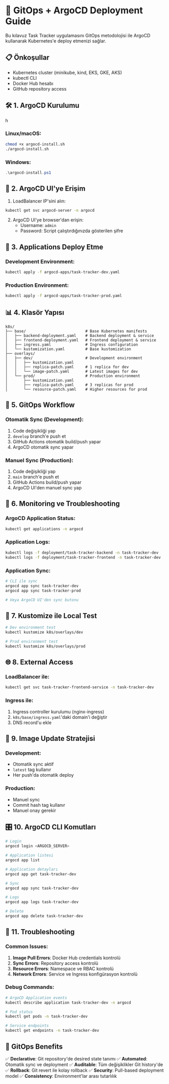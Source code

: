 # 🚀 GitOps + ArgoCD Deployment Guide

Bu kılavuz Task Tracker uygulamasını GitOps metodolojisi ile ArgoCD kullanarak Kubernetes'e deploy etmenizi sağlar.

## 📋 Önkoşullar

- Kubernetes cluster (minikube, kind, EKS, GKE, AKS)
- kubectl CLI
- Docker Hub hesabı
- GitHub repository access

## 🛠 1. ArgoCD Kurulumu
h
### Linux/macOS:
```bash
chmod +x argocd-install.sh
./argocd-install.sh
```

### Windows:
```powershell
.\argocd-install.ps1
```

## 🔐 2. ArgoCD UI'ye Erişim

1. LoadBalancer IP'sini alın:
```bash
kubectl get svc argocd-server -n argocd
```

2. ArgoCD UI'ye browser'dan erişin:
   - Username: `admin`
   - Password: Script çalıştırdığınızda gösterilen şifre

## 🚀 3. Applications Deploy Etme

### Development Environment:
```bash
kubectl apply -f argocd-apps/task-tracker-dev.yaml
```

### Production Environment:
```bash
kubectl apply -f argocd-apps/task-tracker-prod.yaml
```

## 📊 4. Klasör Yapısı

```
k8s/
├── base/                          # Base Kubernetes manifests
│   ├── backend-deployment.yaml    # Backend deployment & service
│   ├── frontend-deployment.yaml   # Frontend deployment & service
│   ├── ingress.yaml               # Ingress configuration
│   └── kustomization.yaml         # Base kustomization
├── overlays/
│   ├── dev/                       # Development environment
│   │   ├── kustomization.yaml
│   │   ├── replica-patch.yaml     # 1 replica for dev
│   │   └── image-patch.yaml       # Latest images for dev
│   └── prod/                      # Production environment
│       ├── kustomization.yaml
│       ├── replica-patch.yaml     # 3 replicas for prod
│       └── resource-patch.yaml    # Higher resources for prod
```

## 🔄 5. GitOps Workflow

### Otomatik Sync (Development):
1. Code değişikliği yap
2. `develop` branch'e push et
3. GitHub Actions otomatik build/push yapar
4. ArgoCD otomatik sync yapar

### Manuel Sync (Production):
1. Code değişikliği yap
2. `main` branch'e push et
3. GitHub Actions build/push yapar
4. ArgoCD UI'den manuel sync yap

## 🎯 6. Monitoring ve Troubleshooting

### ArgoCD Application Status:
```bash
kubectl get applications -n argocd
```

### Application Logs:
```bash
kubectl logs -f deployment/task-tracker-backend -n task-tracker-dev
kubectl logs -f deployment/task-tracker-frontend -n task-tracker-dev
```

### Application Sync:
```bash
# CLI ile sync
argocd app sync task-tracker-dev
argocd app sync task-tracker-prod

# Veya ArgoCD UI'den sync butonu
```

## 🔧 7. Kustomize ile Local Test

```bash
# Dev environment test
kubectl kustomize k8s/overlays/dev

# Prod environment test
kubectl kustomize k8s/overlays/prod
```

## 🌐 8. External Access

### LoadBalancer ile:
```bash
kubectl get svc task-tracker-frontend-service -n task-tracker-dev
```

### Ingress ile:
1. Ingress controller kurulumu (nginx-ingress)
2. `k8s/base/ingress.yaml`'daki domain'i değiştir
3. DNS record'u ekle

## 🔄 9. Image Update Stratejisi

### Development:
- Otomatik sync aktif
- `latest` tag kullanır
- Her push'da otomatik deploy

### Production:
- Manuel sync
- Commit hash tag kullanır
- Manuel onay gerekir

## 🎛 10. ArgoCD CLI Komutları

```bash
# Login
argocd login <ARGOCD_SERVER>

# Application listesi
argocd app list

# Application detayları
argocd app get task-tracker-dev

# Sync
argocd app sync task-tracker-dev

# Logs
argocd app logs task-tracker-dev

# Delete
argocd app delete task-tracker-dev
```

## 🚨 11. Troubleshooting

### Common Issues:

1. **Image Pull Errors**: Docker Hub credentials kontrolü
2. **Sync Errors**: Repository access kontrolü
3. **Resource Errors**: Namespace ve RBAC kontrolü
4. **Network Errors**: Service ve Ingress konfigürasyon kontrolü

### Debug Commands:
```bash
# ArgoCD Application events
kubectl describe application task-tracker-dev -n argocd

# Pod status
kubectl get pods -n task-tracker-dev

# Service endpoints
kubectl get endpoints -n task-tracker-dev
```

## 🎯 GitOps Benefits

✅ **Declarative**: Git repository'de desired state tanımı
✅ **Automated**: Otomatik sync ve deployment
✅ **Auditable**: Tüm değişiklikler Git history'de
✅ **Rollback**: Git revert ile kolay rollback
✅ **Security**: Pull-based deployment model
✅ **Consistency**: Environment'lar arası tutarlılık

